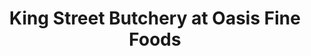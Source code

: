 ---
title: "King Street Butchery at Oasis Fine Foods"
url: /baston/king-street-butchery-at-oasis-fine-foods/
shop: butcher
---